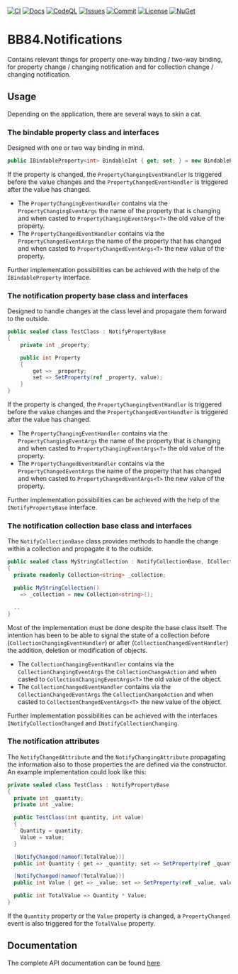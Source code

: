 [![CI](https://github.com/BoBoBaSs84/BB84.Notifications/actions/workflows/ci.yml/badge.svg?branch=main)](https://github.com/BoBoBaSs84/BB84.Notifications/actions/workflows/ci.yml)
[![Docs](https://github.com/BoBoBaSs84/BB84.Notifications/actions/workflows/docs.yml/badge.svg?branch=main)](https://github.com/BoBoBaSs84/BB84.Notifications/actions/workflows/docs.yml)
[![CodeQL](https://github.com/BoBoBaSs84/BB84.Notifications/actions/workflows/codeql.yml/badge.svg?branch=main)](https://github.com/BoBoBaSs84/BB84.Notifications/actions/workflows/codeql.yml)
[![Issues](https://img.shields.io/github/issues/BoBoBaSs84/BB84.Notifications)](https://github.com/BoBoBaSs84/BB84.Notifications/issues)
[![Commit](https://img.shields.io/github/last-commit/BoBoBaSs84/BB84.Notifications)](https://github.com/BoBoBaSs84/BB84.Notifications/commit/main)
[![License](https://img.shields.io/github/license/BoBoBaSs84/BB84.Notifications)](https://github.com/BoBoBaSs84/BB84.Notifications/blob/main/LICENSE)
[![NuGet](https://img.shields.io/nuget/v/BB84.Notifications.svg?logo=nuget&logoColor=white)](https://www.nuget.org/packages/BB84.Notifications)

# BB84.Notifications

Contains relevant things for property one-way binding / two-way binding, for property change / changing notification and for collection change / changing notification.

## Usage

Depending on the application, there are several ways to skin a cat.

### The bindable property class and interfaces

Designed with one or two way binding in mind.

```csharp
public IBindableProperty<int> BindableInt { get; set; } = new BindableProperty<int>(default);
```

If the property is changed, the `PropertyChangingEventHandler` is triggered before the value changes and the `PropertyChangedEventHandler` is triggered after the value has changed.

- The `PropertyChangingEventHandler` contains via the `PropertyChangingEventArgs` the name of the property that is changing and when casted to `PropertyChangingEventArgs<T>` the old value of the property.
- The `PropertyChangedEventHandler` contains via the `PropertyChangedEventArgs` the name of the property that has changed and when casted to `PropertyChangedEventArgs<T>` the new value of the property.

Further implementation possibilities can be achieved with the help of the `IBindableProperty` interface.

### The notification property base class and interfaces

Designed to handle changes at the class level and propagate them forward to the outside.

```csharp
public sealed class TestClass : NotifyPropertyBase
{
    private int _property;

    public int Property
    {
        get => _property;
        set => SetProperty(ref _property, value);
    }
}
```

If the property is changed, the `PropertyChangingEventHandler` is triggered before the value changes and the `PropertyChangedEventHandler` is triggered after the value has changed.

- The `PropertyChangingEventHandler` contains via the `PropertyChangingEventArgs` the name of the property that is changing and when casted to `PropertyChangingEventArgs<T>` the old value of the property.
- The `PropertyChangedEventHandler` contains via the `PropertyChangedEventArgs` the name of the property that has changed and when casted to `PropertyChangedEventArgs<T>` the new value of the property.

Further implementation possibilities can be achieved with the help of the `INotifyPropertyBase` interface.

### The notification collection base class and interfaces

The `NotifyCollectionBase` class provides methods to handle the change within a collection and propagate it to the outside.

```csharp
public sealed class MyStringCollection : NotifyCollectionBase, ICollection<string>
{
  private readonly Collection<string> _collection;

  public MyStringCollection()
    => _collection = new Collection<string>();

  ..
}
```

Most of the implementation must be done despite the base class itself. The intention has been to be able to signal the state of a collection before (`CollectionChangingEventHandler`) or after (`CollectionChangedEventHandler`) the addition, deletion or modification of objects.

- The `CollectionChangingEventHandler` contains via the `CollectionChangingEventArgs` the `CollectionChangeAction` and when casted to `CollectionChangingEventArgs<T>` the old value of the object.
- The `CollectionChangedEventHandler` contains via the `CollectionChangedEventArgs` the `CollectionChangeAction` and when casted to `CollectionChangedEventArgs<T>` the new value of the object.

Further implementation possibilities can be achieved with the interfaces `INotifyCollectionChanged` and `INotifyCollectionChanging`.

### The notification attributes

The `NotifyChangedAttribute` and the `NotifyChangingAttribute` propagating the information also to those properties the are defined via the constructor. An example implementation could look like this:

```csharp
private sealed class TestClass : NotifyPropertyBase
{
  private int _quantity;
  private int _value;

  public TestClass(int quantity, int value)
  {
    Quantity = quantity;
    Value = value;
  }

  [NotifyChanged(nameof(TotalValue))]
  public int Quantity { get => _quantity; set => SetProperty(ref _quantity, value); }

  [NotifyChanged(nameof(TotalValue))]
  public int Value { get => _value; set => SetProperty(ref _value, value); }

  public int TotalValue => Quantity * Value;
}
```

If the `Quantity` property or the `Value` property is changed, a `PropertyChanged` event is also triggered for the `TotalValue` property.

## Documentation

The complete API documentation can be found [here](https://bobobass84.github.io/BB84.Notifications/).
